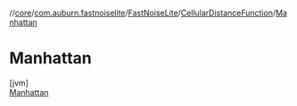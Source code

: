 //[core](../../../../../index.md)/[com.auburn.fastnoiselite](../../../index.md)/[FastNoiseLite](../../index.md)/[CellularDistanceFunction](../index.md)/[Manhattan](index.md)

# Manhattan

[jvm]\
[Manhattan](index.md)
